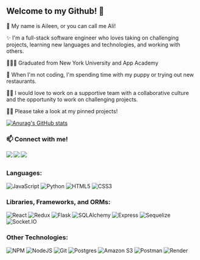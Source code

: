 ## Welcome to my Github! 🤩 

🫰 My name is Aileen, or you can call me Ali! 

✨ I'm a full-stack software engineer who loves taking on challenging projects, learning new languages and technologies, and working with others. 

👩🏻‍🎓 Graduated from New York University and App Academy

🌼 When I'm not coding, I'm spending time with my puppy or trying out new restaurants. 

💃🏻 I would love to work on a supportive team with a collaborative culture and the opportunity to work on challenging projects. 

👩‍💻 Please take a look at my pinned projects!

 
 [![Anurag's GitHub stats](https://github-readme-stats.vercel.app/api?username=aekimx&theme=nord&show_icons=true)](https://github.com/anuraghazra/github-readme-stats)
 
### 📫 Connect with me!
<a href="https://www.linkedin.com/in/aekimx/" target="_blank" >
  <img align="left"  src="https://img.shields.io/badge/LinkedIn-0077B5?style=for-the-badge&logo=linkedin&logoColor=white" />
</a>
<a href="https://wellfound.com/u/aileen-kim-4" target="_blank">
   <img align="left"  src="https://img.shields.io/badge/AngelList-%23D4D4D4.svg?style=for-the-badge&logo=AngelList&logoColor=black" />
</a>
<a href="mailto:aileenkim96@gmail.com" target="_blank">
   <img align="left"src="https://img.shields.io/badge/Gmail-D14836?style=for-the-badge&logo=gmail&logoColor=white" />
</a>

<br>

## 
### Languages:
![JavaScript](https://img.shields.io/badge/Javascript-F7DF1E?style=for-the-badge&logo=javascript&logoColor=black)
![Python](https://img.shields.io/badge/Python-4081B3?style=for-the-badge&logo=python&logoColor=ffe66a)
![HTML5](https://img.shields.io/badge/HTML5-E34F26?style=for-the-badge&logo=html5&logoColor=white)
![CSS3](https://img.shields.io/badge/CSS3-1572B6?style=for-the-badge&logo=css3&logoColor=white)
<br>

### Libraries, Frameworks, and ORMs:
![React](https://img.shields.io/badge/react-676E77?style=for-the-badge&logo=react&logoColor=#61DAFB)
![Redux](https://img.shields.io/badge/Redux-764ABC?style=for-the-badge&logo=redux&logoColor=white)
![Flask](https://img.shields.io/badge/Flask-000000?style=for-the-badge&logo=flask&logoColor=white)
![SQLAlchemy](https://img.shields.io/badge/-SQLAlchemy-D71F00?style=for-the-badge)
![Express](https://img.shields.io/badge/Express-000000?style=for-the-badge&logo=express&logoColor=white)
![Sequelize](https://img.shields.io/badge/-Sequelize-52B0E7?style=for-the-badge&logo=sequelize&logoColor=white)
![Socket.IO](https://img.shields.io/badge/Socket.IO-010101?style=for-the-badge&logo=socket.io&logoColor=white)
<br>

### Other Technologies:
![NPM](https://img.shields.io/badge/NPM-CB3837?style=for-the-badge&logo=npm&logoColor=white)
![NodeJS](https://img.shields.io/badge/node.js-339933?style=for-the-badge&logo=node.js&logoColor=white)
![Git](https://img.shields.io/badge/Git-F05032?style=for-the-badge&logo=git&logoColor=white)
![Postgres](https://img.shields.io/badge/Postgres-4169E1?style=for-the-badge&logo=postgresql&logoColor=white)
![Amazon S3](https://img.shields.io/badge/Amazon%20S3-569A31?style=for-the-badge&logo=amazon-s3&logoColor=white)
![Postman](https://img.shields.io/badge/Postman-FF6C37?style=for-the-badge&logo=postman&logoColor=white)
![Render](https://img.shields.io/badge/Render-46E3B7?style=for-the-badge&logo=render&logoColor=white)


<!--
**aekimx/aekimx** is a ✨ _special_ ✨ repository because its `README.md` (this file) appears on your GitHub profile.

Here are some ideas to get you started:

- 🔭 I’m currently working on ... FriendLyst, PixelPal, and AKBnB
- 🌱 I’m currently learning ...
- 👯 I’m looking to collaborate on ...
- 🤔 I’m looking for help with ...
- 💬 Ask me about ...
- 📫 How to reach me: ...
- 😄 Pronouns: ...
- ⚡ Fun fact: ...
-->
